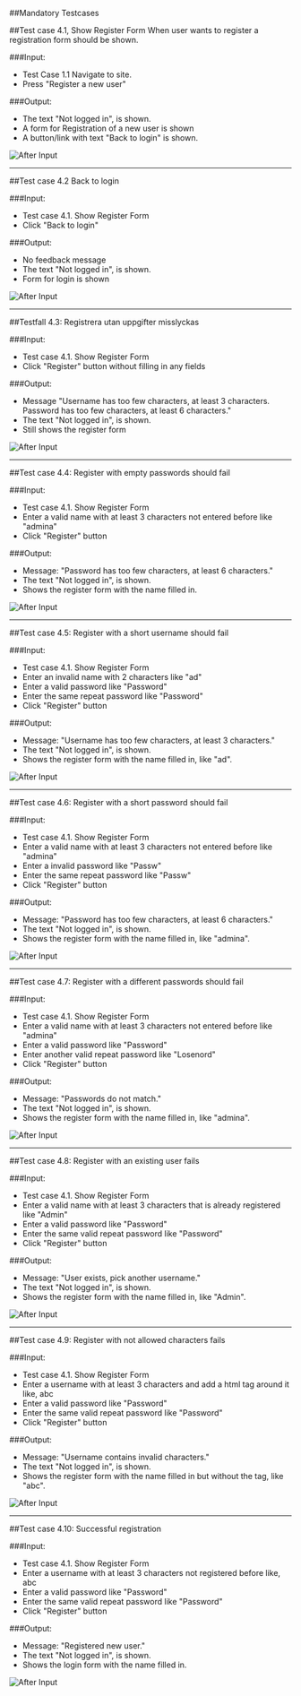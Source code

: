 ##Mandatory Testcases

##Test case 4.1, Show Register Form
When user wants to register a registration form should be shown.

###Input:
 * Test Case 1.1 Navigate to site.
 * Press "Register a new user"
 
###Output:
 * The text "Not logged in", is shown.
 * A form for Registration of a new user is shown
 * A button/link with text "Back to login" is shown.

![After Input](http://goo.gl/yKkHn0)

***


##Test case 4.2 Back to login

###Input:
 * Test case 4.1. Show Register Form
 * Click "Back to login"

###Output:
 * No feedback message
 * The text "Not logged in", is shown.
 * Form for login is shown

![After Input](http://goo.gl/B4o438)

***

##Testfall 4.3: Registrera utan uppgifter misslyckas

###Input:
 * Test case 4.1. Show Register Form
 * Click "Register" button without filling in any fields

###Output:
 * Message "Username has too few characters, at least 3 characters. Password has too few characters, at least 6 characters."
 * The text "Not logged in", is shown.
 * Still shows the register form

![After Input](http://goo.gl/8Qo3HX)

***

##Test case 4.4: Register with empty passwords should fail

###Input:
 * Test case 4.1. Show Register Form
 * Enter a valid name with at least 3 characters not entered before like "admina"
 * Click "Register" button 

###Output:
 * Message: "Password has too few characters, at least 6 characters."
 * The text "Not logged in", is shown.
 * Shows the register form with the name filled in.

![After Input](http://goo.gl/oYGvtO) 


***

##Test case 4.5: Register with a short username should fail

###Input:
 * Test case 4.1. Show Register Form
 * Enter an invalid name with 2 characters like "ad"
 * Enter a valid password like "Password"
 * Enter the same repeat password like "Password"
 * Click "Register" button 

###Output:
 * Message: "Username has too few characters, at least 3 characters."
 * The text "Not logged in", is shown.
 * Shows the register form with the name filled in, like "ad".
  
![After Input](http://goo.gl/uB1yNe) 

***

##Test case 4.6: Register with a short password should fail

###Input:
 * Test case 4.1. Show Register Form
 * Enter a valid name with at least 3 characters not entered before like "admina"
 * Enter a invalid password like "Passw"
 * Enter the same repeat password like "Passw"
 * Click "Register" button 

###Output:
 * Message: "Password has too few characters, at least 6 characters."
 * The text "Not logged in", is shown.
 * Shows the register form with the name filled in, like "admina".

![After Input](http://goo.gl/hr1p04) 

***

##Test case 4.7: Register with a different passwords should fail

###Input:
 * Test case 4.1. Show Register Form
 * Enter a valid name with at least 3 characters not entered before like "admina"
 * Enter a valid password like "Password"
 * Enter another valid repeat password like "Losenord"
 * Click "Register" button 

###Output:
 * Message: "Passwords do not match."
 * The text "Not logged in", is shown.
 * Shows the register form with the name filled in, like "admina".

![After Input](http://goo.gl/p1Wt8G) 

***

##Test case 4.8: Register with an existing user fails

###Input:
 * Test case 4.1. Show Register Form
 * Enter a valid name with at least 3 characters that is already registered like "Admin"
 * Enter a valid password like "Password"
 * Enter the same valid repeat password like "Password"
 * Click "Register" button 

###Output:
 * Message: "User exists, pick another username."
 * The text "Not logged in", is shown.
 * Shows the register form with the name filled in, like "Admin".

![After Input](http://goo.gl/3gQoTV) 

***

##Test case 4.9: Register with not allowed characters fails

###Input:
 * Test case 4.1. Show Register Form
 * Enter a username with at least 3 characters and add a html tag around it like, <a>abc</a>
 * Enter a valid password like "Password"
 * Enter the same valid repeat password like "Password"
 * Click "Register" button 

###Output:
 * Message: "Username contains invalid characters."
 * The text "Not logged in", is shown.
 * Shows the register form with the name filled in but without the tag, like "abc".

![After Input](http://goo.gl/8YK0mX) 
 
***

##Test case 4.10: Successful registration

###Input:
 * Test case 4.1. Show Register Form
 * Enter a username with at least 3 characters not registered before like, abc
 * Enter a valid password like "Password"
 * Enter the same valid repeat password like "Password"
 * Click "Register" button 

###Output:
 * Message: "Registered new user."
 * The text "Not logged in", is shown.
 * Shows the login form with the name filled in.

![After Input](http://goo.gl/XwVbBn) 
